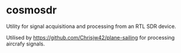# cosmosdr
Utility for signal acquisitiona and processing from an RTL SDR device.

Utilised by https://github.com/Chrisjw42/plane-sailing for processing aircrafy signals.
